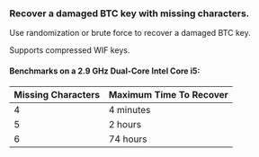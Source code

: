 ### Recover a damaged BTC key with missing characters.

Use randomization or brute force to recover a damaged BTC key.

Supports compressed WIF keys.

#### Benchmarks on a 2.9 GHz Dual-Core Intel Core i5:

| Missing Characters | Maximum Time To Recover |
|--------------------|-------------------------|
| 4                  | 4 minutes               |
| 5                  | 2 hours                 |
| 6                  | 74 hours                |